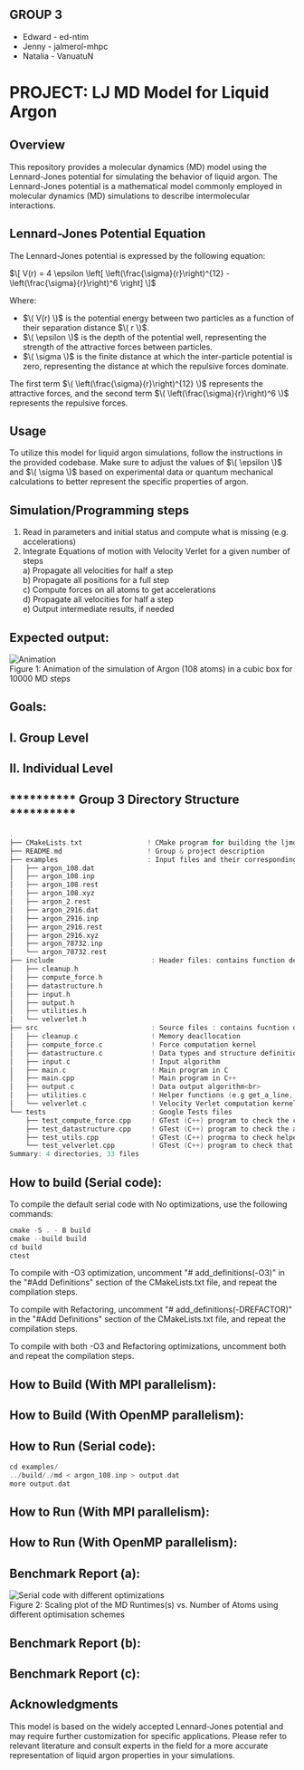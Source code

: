 ## GROUP 3
- Edward  -  ed-ntim
- Jenny   -  jalmerol-mhpc
- Natalia -  VanuatuN 

# PROJECT:  LJ MD Model for Liquid Argon

## Overview

This repository provides a molecular dynamics (MD) model using the Lennard-Jones potential 
for simulating the behavior of liquid argon. The Lennard-Jones potential is a mathematical 
model commonly employed in molecular dynamics (MD) simulations to describe intermolecular interactions.

## Lennard-Jones Potential Equation

The Lennard-Jones potential is expressed by the following equation:

$\[ V(r) = 4 \epsilon \left[ \left(\frac{\sigma}{r}\right)^{12} - \left(\frac{\sigma}{r}\right)^6 \right] \]$


Where:
- $\( V(r) \)$ is the potential energy between two particles as a function of their separation distance $\( r \)$.
- $\( \epsilon \)$ is the depth of the potential well, representing the strength of the attractive forces between particles.
- $\( \sigma \)$ is the finite distance at which the inter-particle potential is zero, representing the distance at which 
the repulsive forces dominate.

The first term $\( \left(\frac{\sigma}{r}\right)^{12} \)$ represents the attractive forces, 
and the second term $\( \left(\frac{\sigma}{r}\right)^6 \)$ represents the repulsive forces.

## Usage

To utilize this model for liquid argon simulations, follow the instructions in the provided codebase. 
Make sure to adjust the values of $\( \epsilon \)$ and $\( \sigma \)$ based on experimental data or 
quantum mechanical calculations to better represent the specific properties of argon.


## Simulation/Programming steps
1. Read in parameters and initial status and compute what is missing (e.g. accelerations) <br>
2. Integrate Equations of motion with Velocity Verlet for a given number of steps <br>
a) Propagate all velocities for half a step <br>
b) Propagate all positions for a full step <br>
c) Compute forces on all atoms to get accelerations <br>
d) Propagate all velocities for half a step <br>
e) Output intermediate results, if needed <br> 

## Expected output:
![Animation](ljmd.gif)\
Figure 1: Animation of the simulation of Argon (108 atoms) in a cubic box for 10000 MD steps

## Goals:

## I. Group Level

## II. Individual Level

## **********  Group 3 Directory Structure  **********
```C
.
├── CMakeLists.txt                ! CMake program for building the ljmd simulation program
├── README.md                     ! Group & project description
├── examples                      : Input files and their corresponding output files
│   ├── argon_108.dat
│   ├── argon_108.inp
│   ├── argon_108.rest
│   ├── argon_108.xyz
│   ├── argon_2.rest
│   ├── argon_2916.dat
│   ├── argon_2916.inp
│   ├── argon_2916.rest
│   ├── argon_2916.xyz
│   ├── argon_78732.inp
│   └── argon_78732.rest
├── include                        : Header files: contains function declarations
│   ├── cleanup.h
│   ├── compute_force.h
│   ├── datastructure.h
│   ├── input.h
│   ├── output.h
│   ├── utilities.h
│   └── velverlet.h
├── src                            : Source files : contains fucntion description
│   ├── cleanup.c                  ! Memory deacllocation
│   ├── compute_force.c            ! Force computation kernel
│   ├── datastructure.c            ! Data types and structure definition
│   ├── input.c                    ! Input algorithm
│   ├── main.c                     ! Main program in C
│   ├── main.cpp                   ! Main program in C++
│   ├── output.c                   ! Data output algorithm<br>
│   ├── utilities.c                ! Helper functions (e.g get_a_line, pbc...)
│   └── velverlet.c                ! Velocity Verlet computation kernel
└── tests                          : Google Tests files
    ├── test_compute_force.cpp     ! GTest (C++) program to check the correctness of the force computation kernel
    ├── test_datastructure.cpp     ! GTest (C++) program to check the accuracy of data handling
    ├── test_utils.cpp             ! GTest (C++) progrma to check helper functions used in the main program
    └── test_velverlet.cpp         ! GTest (C++) program to check that velocities are computed correctly
Summary: 4 directories, 33 files
```

## How to build (Serial code):

To compile the default serial code with No optimizations, use the following commands:
```C
cmake -S . - B build
cmake --build build
cd build
ctest
```
To compile with -O3 optimization, uncomment "# add_definitions(-O3)" in the 
"#Add Definitions" section of the CMakeLists.txt file, and repeat the compilation steps.

To compile with Refactoring, uncomment "# add_definitions(-DREFACTOR)"
in the "#Add Definitions" section of the CMakeLists.txt file, and repeat the compilation steps.

To compile with both -O3 and  Refactoring optimizations, uncomment both 
and repeat the compilation steps. 

## How to Build (With MPI parallelism):

## How to Build (With OpenMP parallelism):


## How to Run (Serial code):
```C
cd examples/
../build/./md < argon_108.inp > output.dat
more output.dat       
```
## How to Run (With MPI parallelism):

## How to Run (With OpenMP parallelism):

## Benchmark Report (a):

![Serial code with different optimizations](md_serial-1.png)<br>
Figure 2: Scaling plot of the MD Runtimes(s) vs. Number of Atoms using different optimisation schemes 

## Benchmark Report (b):

## Benchmark Report (c):

## Acknowledgments

This model is based on the widely accepted Lennard-Jones potential and may require further customization for specific applications. Please refer to relevant literature and consult experts in the field for a more accurate representation of liquid argon properties in your simulations.